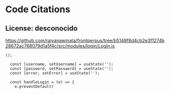 # Code Citations

## License: desconocido
https://github.com/raiyanawinata/frontperpus/tree/b5148f8d4cb2e3f1274b28672ac768079d1a5f4c/src/modules/login/Login.js

```
();

  const [username, setUsername] = useState('');
  const [password, setPassword] = useState('');
  const [error, setError] = useState('');

  const handleLogin = (e) => {
    e.preventDefault(
```

